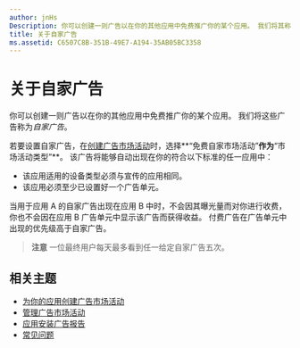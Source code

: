 ```yaml
---
author: jnHs
Description: 你可以创建一则广告以在你的其他应用中免费推广你的某个应用。 我们将其称为自家广告。
title: 关于自家广告
ms.assetid: C6507C8B-351B-49E7-A194-35AB05BC3358
---
```


# 关于自家广告


你可以创建一则广告以在你的其他应用中免费推广你的某个应用。 我们将这些广告称为*自家广告*。

若要设置自家广告，在[创建广告市场活动](create-an-ad-campaign-for-your-app.md)时，选择**“免费自家市场活动”**作为**“市场活动类型”**。 该广告将能够自动出现在你的符合以下标准的任一应用中：

-   该应用适用的设备类型必须与宣传的应用相同。
-   该应用必须至少已设置好一个广告单元。

当用于应用 A 的自家广告出现在应用 B 中时，不会因其曝光量而对你进行收费，你也不会因在应用 B 广告单元中显示该广告而获得收益。 付费广告在广告单元中出现的优先级高于自家广告。

> **注意** 一位最终用户每天最多看到任一给定自家广告五次。

 

## 相关主题


* [为你的应用创建广告市场活动](create-an-ad-campaign-for-your-app.md)
* [管理广告市场活动](managing-your-ad-campaign.md)
* [应用安装广告报告](app-install-ads-reports.md)
* [常见问题](common-questions.md)




<!--HONumber=May16_HO2-->


